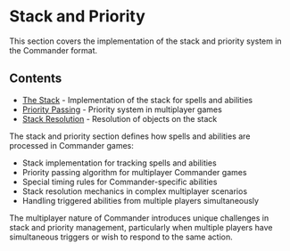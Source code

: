 # Stack and Priority

This section covers the implementation of the stack and priority system in the Commander format.

## Contents

- [The Stack](stack.md) - Implementation of the stack for spells and abilities
- [Priority Passing](priority_passing.md) - Priority system in multiplayer games
- [Stack Resolution](stack_resolution.md) - Resolution of objects on the stack

The stack and priority section defines how spells and abilities are processed in Commander games:

- Stack implementation for tracking spells and abilities
- Priority passing algorithm for multiplayer Commander games
- Special timing rules for Commander-specific abilities
- Stack resolution mechanics in complex multiplayer scenarios
- Handling triggered abilities from multiple players simultaneously

The multiplayer nature of Commander introduces unique challenges in stack and priority management, particularly when multiple players have simultaneous triggers or wish to respond to the same action. 